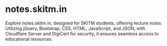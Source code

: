 # notes.skitm.in
Explore notes.skitm.in, designed for SKITM students, offering lecture notes. Utilizing jQuery, Bootstrap, CSS, HTML, JavaScript, and JSON, with Cloudflare Server and DigiCert for security, it ensures seamless access to educational resources.
